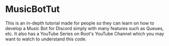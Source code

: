 # MusicBotTut
This is an in-depth tutorial made for people so they can learn on how to develop a Music Bot for Discord simply with many features such as Queues, etc. It also has a YouTube Series on Root's YouTube Channel which you may want to watch to understand this code.
